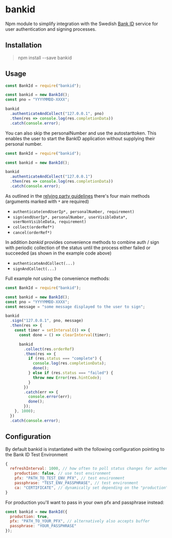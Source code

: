 # bankid

Npm module to simplify integration with the Swedish [Bank ID](https://www.bankid.com/en/) service for user authentication and signing processes.

## Installation

> npm install --save bankid

## Usage

```javascript
const BankId = require("bankid");

const bankid = new BankId();
const pno = "YYYYMMDD-XXXX";

bankid
  .authenticateAndCollect("127.0.0.1", pno)
  .then(res => console.log(res.completionData))
  .catch(console.error);
```


You can also skip the personalNumber and use the autostarttoken. This enables the user to start the BankID application without supplying their personal number.

```javascript
const BankId = require("bankid");

const bankid = new BankId();

bankid
  .authenticateAndCollect("127.0.0.1")
  .then(res => console.log(res.completionData))
  .catch(console.error);
```

As outlined in the [relying party guidelines](https://www.bankid.com/assets/bankid/rp/bankid-relying-party-guidelines-v2.13.pdf) there's four main methods (arguments marked with `*` are required)

- `authenticate(endUserIp*, personalNumber, requirement)`
- `sign(endUserIp*, personalNumber, userVisibleData*, userNonVisibleData, requirement)`
- `collect(orderRef*)`
- `cancel(orderRef*)`

In addition _bankid_ provides convenience methods to combine auth / sign with periodic collection of the status until the process either failed or succeeded (as shown in the example code above)

- `authenticateAndCollect(...)`
- `signAndCollect(...)`

Full example _not_ using the convenience methods:

```javascript
const BankId = require("bankid");

const bankid = new BankId();
const pno = "YYYYMMDD-XXXX";
const message = "some message displayed to the user to sign";

bankid
  .sign("127.0.0.1", pno, message)
  .then(res => {
    const timer = setInterval(() => {
      const done = () => clearInterval(timer);

      bankid
        .collect(res.orderRef)
        .then(res => {
          if (res.status === "complete") {
            console.log(res.completionData);
            done();
          } else if (res.status === "failed") {
            throw new Error(res.hintCode);
          }
        })
        .catch(err => {
          console.error(err);
          done();
        });
    }, 1000);
  })
  .catch(console.error);
```

## Configuration

By default bankid is instantiated with the following configuration pointing to the Bank ID Test Environment

```javascript
{
  refreshInterval: 1000, // how often to poll status changes for authenticateAndCollect and signAndCollect
	production: false, // use test environment
	pfx: "PATH_TO_TEST_ENV_PFX", // test environment
	passphrase: "TEST_ENV_PASSPHRASE", // test environment
	ca: "CERTIFICATE", // dynamically set depending on the "production" setting unless explicitely provided
}
```

For production you'll want to pass in your own pfx and passphrase instead:

```javascript
const bankid = new BankId({
  production: true,
  pfx: "PATH_TO_YOUR_PFX", // alternatively also accepts buffer
  passphrase: "YOUR_PASSPHRASE"
});
```
